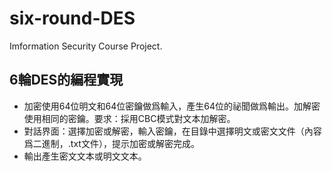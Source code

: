 # six-round-DES
Imformation Security Course Project.

## 6輪DES的編程實現
- 加密使用64位明文和64位密鑰做爲輸入，產生64位的祕聞做爲輸出。加解密使用相同的密鑰。要求：採用CBC模式對文本加解密。
- 對話界面：選擇加密或解密，輸入密鑰，在目錄中選擇明文或密文文件（內容爲二進制，.txt文件），提示加密或解密完成。
- 輸出產生密文文本或明文文本。
